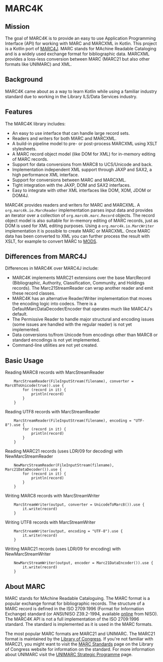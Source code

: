 # MARC4K

## Mission

The goal of MARC4K is to provide an easy to use Application Programming Interface (API) for working with MARC and MARCXML in Kotlin. This project is a Kotlin port of [MARC4J](https://github.com/marc4j/marc4j "https://github.com/marc4j/marc4j"). MARC stands for MAchine Readable Cataloging and is a widely used exchange format for bibliographic data. MARCXML provides a loss-less conversion between MARC (MARC21 but also other formats like UNIMARC) and XML.

## Background

MARC4K came about as a way to learn Kotlin while using a familiar industry standard due to working in the Library ILS/Data Services industry.

## Features

The MARC4K library includes:

* An easy to use interface that can handle large record sets.
* Readers and writers for both MARC and MARCXML.
* A build-in pipeline model to pre- or post-process MARCXML using XSLT stylesheets.
* A MARC record object model (like DOM for XML) for in-memory editing of MARC records.
* Support for data conversions from MARC8 to UCS/Unicode and back.
* Implementation independent XML support through JAXP and SAX2, a high performance XML interface.
* Support for conversions between MARC and MARCXML.
* Tight integration with the JAXP, DOM and SAX2 interfaces.
* Easy to integrate with other XML interfaces like DOM, XOM, JDOM or DOM4J.

MARC4K provides readers and writers for MARC and MARCXML. A `org.marc4k.io.MarcReader` implementation parses input data and provides an iterator over a collection of `org.marc4k.marc.Record` objects. The record object model is also suitable for in-memory editing of MARC records, just as DOM is used for XML editing purposes. Using a `org.marc4k.io.MarcWriter` implementation it is possible to create MARC or MARCXML. Once MARC data has been converted to XML you can further process the result with XSLT, for example to convert MARC to [MODS](https://www.loc.gov/standards/mods/ "MODS").

## Differences from MARC4J

Differences in MARC4K over MARC4J include:

* MARC4K implements MARC21 extensions over the base MarcRecord (Bibliographic, Authority, Classification, Community, and Holdings records). The Marc21StreamReader can wrap another reader and emit these record classes.
* MARC4K has an alternative Reader/Writer implementation that moves the encoding logic into codecs. There is a DefaultMarcDataDecoder/Encoder that operates much like MARC4J's default.
* The Permissive Reader to handle major structural and encoding issues (some issues are handled with the regular reader) is not yet implemented.
* Data conversions to/from Unicode from encodings other than MARC8 or standard encodings is not yet implemented.
* Command-line utilities are not yet created.

## Basic Usage


Reading MARC8 records with MarcStreamReader
```
    MarcStreamReader(FileInputStream(filename), converter = Marc8ToUnicode(true)).use {
        for (record in it) {
            println(record)
        }
    }
```

Reading UTF8 records with MarcStreamReader
```
    MarcStreamReader(FileInputStream(filename), encoding = "UTF-8").use {
        for (record in it) {
            println(record)
        }
    }
```

Reading MARC21 records (uses LDR/09 for decoding) with NewMarcStreamReader
```
    NewMarcStreamReader(FileInputStream(filename), Marc21DataDecoder()).use {
        for (record in it) {
            println(record)
        }
    }
```

Writing MARC8 records with MarcStreamWriter
```
    MarcStreamWriter(output, converter = UnicodeToMarc8()).use {
        it.write(record)
    }
```

Writing UTF8 records with MarcStreamWriter
```
    MarcStreamWriter(output, encoding = "UTF-8").use {
        it.write(record)
    }
```

Writing MARC21 records (uses LDR/09 for encoding) with NewMarcStreamWriter
```
    NewMarcStreamWriter(output, encoder = Marc21DataEncoder()).use {
        it.write(record)
    }
```

## About MARC

MARC stands for MAchine Readable Cataloguing. The MARC format is a popular exchange format for bibliographic records. The structure of a MARC record is defined in the ISO 2709:1996 (Format for Information Exchange) standard (or ANSI/NISO Z39.2-1994, available [online](http://groups.niso.org/apps/group_public/download.php/16342/Z39-2-1994_r2016.pdf "ANSI/NISO Z39.2-1994 (R2016) Information Interchange Format") from NISO). The MARC4K API is not a full implementation of the ISO 2709:1996 standard. The standard is implemented as it is used in the MARC formats.

The most popular MARC formats are MARC21 and UNIMARC. The MARC21 format is maintained by the [Library of Congress](https://www.loc.gov "Library of Congress"). If you're not familiar with MARC21, you might want to visit the [MARC Standards](https://www.loc.gov/marc/ "MARC Standards") page on the Library of Congress website for information on the standard. For more information about UNIMARC visit the [UNIMARC Strategic Programme](https://www.ifla.org/unimarc "UNIMARC Strategic Programme") page.
